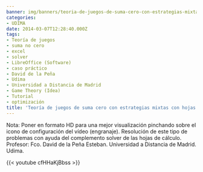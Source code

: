 ```yaml
---
banner: img/banners/teoria-de-juegos-de-suma-cero-con-estrategias-mixtas-con-hojas-de-calculo-caso-practico.jpg
categories:
- UDIMA
date: 2014-03-07T12:28:40.000Z
tags:
- Teoría de juegos
- suma no cero
- excel
- solver
- LibreOffice (Software)
- caso práctico
- David de la Peña
- Udima
- Universidad a Distancia de Madrid
- Game Theory (Idea)
- Tutorial
- optimización
title: 'Teoría de juegos de suma cero con estrategias mixtas con hojas de cálculo. Caso práctico.'
---
```


Nota: Poner en formato HD para una mejor visualización pinchando sobre el icono de configuración del vídeo (engranaje).
Resolución de este tipo de problemas con ayuda del complemento solver de las hojas de cálculo.
Profesor: Fco. David de la Peña Esteban.
Universidad a Distancia de Madrid. Udima.

{{< youtube cfHHaKjBbss >}}
